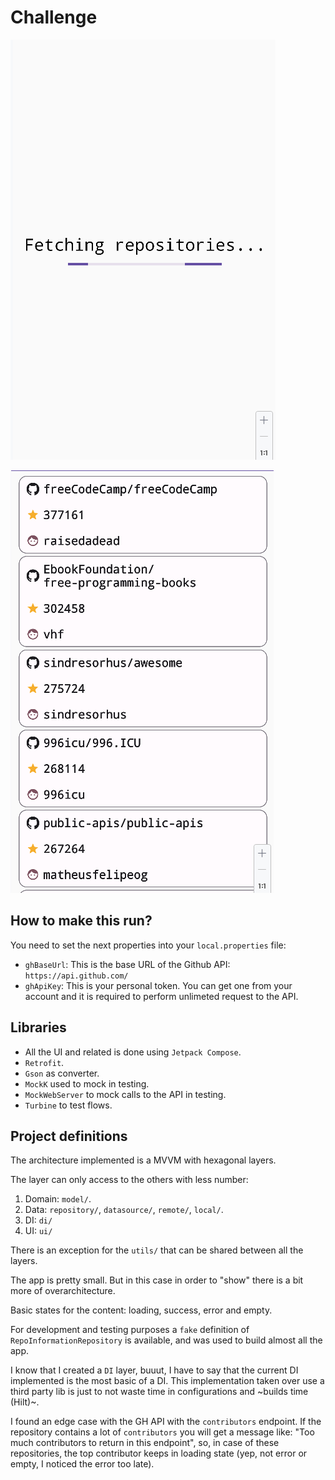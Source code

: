 # Challenge

![Initial loading](./images/initial_loading.png)

![Feed loaded](./images/loaded.png)

## How to make this run?

You need to set the next properties into your `local.properties` file:

- `ghBaseUrl`: This is the base URL of the Github API: `https://api.github.com/`
- `ghApiKey`: This is your personal token. You can get one from your account and
  it is required to perform unlimeted request to the API.

## Libraries

- All the UI and related is done using `Jetpack Compose`.
- `Retrofit`.
- `Gson` as converter.
- `MockK` used to mock in testing.
- `MockWebServer` to mock calls to the API in testing.
- `Turbine` to test flows.

## Project definitions

The architecture implemented is a MVVM with hexagonal layers.

The layer can only access to the others with less number:

1. Domain: `model/`.
2. Data: `repository/`, `datasource/`, `remote/`, `local/`.
3. DI: `di/`
4. UI: `ui/`

There is an exception for the `utils/` that can be shared between all the layers.

The app is pretty small. But in this case in order to "show" there is a bit more
of overarchitecture.

Basic states for the content: loading, success, error and empty.

For development and testing purposes a `fake` definition of
`RepoInformationRepository` is available, and was used to build almost all the app.

I know that I created a `DI` layer, buuut, I have to say that the current DI implemented
is the most basic of a DI. This implementation taken over use a third party lib is just
to not waste time in configurations and ~builds time (Hilt)~.

I found an edge case with the GH API with the `contributors` endpoint. If the repository
contains a lot of `contributors` you will get a message like: "Too much contributors to
return in this endpoint", so, in case of these repositories, the top contributor keeps in
loading state (yep, not error or empty, I noticed the error too late).
